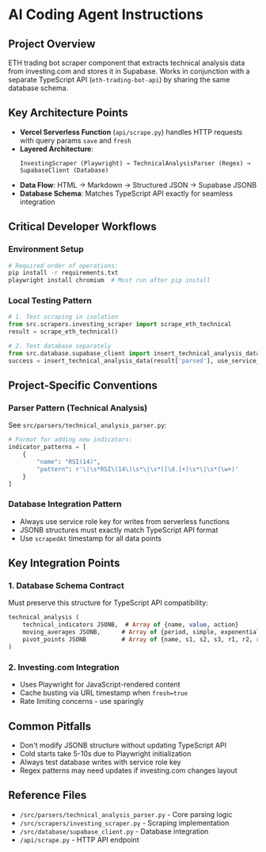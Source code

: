 # AI Coding Agent Instructions

## Project Overview
ETH trading bot scraper component that extracts technical analysis data from investing.com and stores it in Supabase. Works in conjunction with a separate TypeScript API (`eth-trading-bot-api`) by sharing the same database schema.

## Key Architecture Points
- **Vercel Serverless Function** (`api/scrape.py`) handles HTTP requests with query params `save` and `fresh`
- **Layered Architecture**:
  ```
  InvestingScraper (Playwright) → TechnicalAnalysisParser (Regex) → SupabaseClient (Database)
  ```
- **Data Flow**: HTML → Markdown → Structured JSON → Supabase JSONB
- **Database Schema**: Matches TypeScript API exactly for seamless integration

## Critical Developer Workflows

### Environment Setup
```bash
# Required order of operations:
pip install -r requirements.txt
playwright install chromium  # Must run after pip install
```

### Local Testing Pattern
```python
# 1. Test scraping in isolation
from src.scrapers.investing_scraper import scrape_eth_technical
result = scrape_eth_technical()

# 2. Test database separately
from src.database.supabase_client import insert_technical_analysis_data
success = insert_technical_analysis_data(result['parsed'], use_service_role=True)
```

## Project-Specific Conventions

### Parser Pattern (Technical Analysis)
See `src/parsers/technical_analysis_parser.py`:
```python
# Format for adding new indicators:
indicator_patterns = [
    {
        "name": "RSI(14)",
        "pattern": r'\|\s*RSI\(14\)\s*\|\s*([\d.]+)\s*\|\s*(\w+)'
    }
]
```

### Database Integration Pattern
- Always use service role key for writes from serverless functions
- JSONB structures must exactly match TypeScript API format
- Use `scrapedAt` timestamp for all data points

## Key Integration Points

### 1. Database Schema Contract 
Must preserve this structure for TypeScript API compatibility:
```sql
technical_analysis (
    technical_indicators JSONB,  # Array of {name, value, action}
    moving_averages JSONB,      # Array of {period, simple, exponential}
    pivot_points JSONB          # Array of {name, s1, s2, s3, r1, r2, r3}
)
```

### 2. Investing.com Integration
- Uses Playwright for JavaScript-rendered content
- Cache busting via URL timestamp when `fresh=true`
- Rate limiting concerns - use sparingly

## Common Pitfalls
- Don't modify JSONB structure without updating TypeScript API
- Cold starts take 5-10s due to Playwright initialization
- Always test database writes with service role key
- Regex patterns may need updates if investing.com changes layout

## Reference Files
- `/src/parsers/technical_analysis_parser.py` - Core parsing logic
- `/src/scrapers/investing_scraper.py` - Scraping implementation
- `/src/database/supabase_client.py` - Database integration
- `/api/scrape.py` - HTTP API endpoint